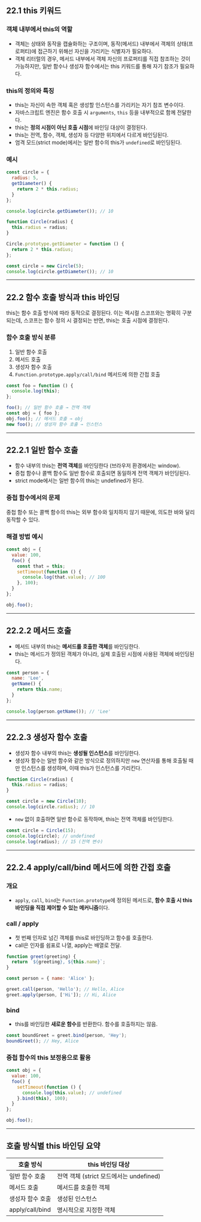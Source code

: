 ## 22.1 this 키워드

### 객체 내부에서 this의 역할

* 객체는 상태와 동작을 캡슐화하는 구조이며, 동작(메서드) 내부에서 객체의 상태(프로퍼티)에 접근하기 위해선 자신을 가리키는 식별자가 필요하다.
* 객체 리터럴의 경우, 메서드 내부에서 객체 자신의 프로퍼티를 직접 참조하는 것이 가능하지만, 일반 함수나 생성자 함수에서는 this 키워드를 통해 자기 참조가 필요하다.

### this의 정의와 특징

* this는 자신이 속한 객체 혹은 생성할 인스턴스를 가리키는 자기 참조 변수이다.
* 자바스크립트 엔진은 함수 호출 시 `arguments`, `this` 등을 내부적으로 함께 전달한다.
* this는 **정의 시점이 아닌 호출 시점**에 바인딩 대상이 결정된다.
* this는 전역, 함수, 객체, 생성자 등 다양한 위치에서 다르게 바인딩된다.
* 엄격 모드(strict mode)에서는 일반 함수의 this가 `undefined`로 바인딩된다.

### 예시

```js
const circle = {
  radius: 5,
  getDiameter() {
    return 2 * this.radius;
  }
};

console.log(circle.getDiameter()); // 10
```

```js
function Circle(radius) {
  this.radius = radius;
}

Circle.prototype.getDiameter = function () {
  return 2 * this.radius;
};

const circle = new Circle(5);
console.log(circle.getDiameter()); // 10
```

---

## 22.2 함수 호출 방식과 this 바인딩

this는 함수 호출 방식에 따라 동적으로 결정된다. 이는 렉시컬 스코프와는 명확히 구분되는데, 스코프는 함수 정의 시 결정되는 반면, this는 호출 시점에 결정된다.

### 함수 호출 방식 분류

1. 일반 함수 호출
2. 메서드 호출
3. 생성자 함수 호출
4. `Function.prototype.apply/call/bind` 메서드에 의한 간접 호출

```js
const foo = function () {
  console.log(this);
};

foo(); // 일반 함수 호출 → 전역 객체
const obj = { foo };
obj.foo(); // 메서드 호출 → obj
new foo(); // 생성자 함수 호출 → 인스턴스
```

---

## 22.2.1 일반 함수 호출

* 함수 내부의 this는 **전역 객체**를 바인딩한다 (브라우저 환경에서는 window).
* 중첩 함수나 콜백 함수도 일반 함수로 호출되면 동일하게 전역 객체가 바인딩된다.
* strict mode에서는 일반 함수의 this는 undefined가 된다.

### 중첩 함수에서의 문제

중첩 함수 또는 콜백 함수의 this는 외부 함수와 일치하지 않기 때문에, 의도한 바와 달리 동작할 수 있다.

### 해결 방법 예시

```js
const obj = {
  value: 100,
  foo() {
    const that = this;
    setTimeout(function () {
      console.log(that.value); // 100
    }, 100);
  }
};

obj.foo();
```

---

## 22.2.2 메서드 호출

* 메서드 내부의 this는 **메서드를 호출한 객체**를 바인딩한다.
* this는 메서드가 정의된 객체가 아니라, 실제 호출된 시점에 사용된 객체에 바인딩된다.

```js
const person = {
  name: 'Lee',
  getName() {
    return this.name;
  }
};

console.log(person.getName()); // 'Lee'
```

---

## 22.2.3 생성자 함수 호출

* 생성자 함수 내부의 this는 **생성될 인스턴스**를 바인딩한다.
* 생성자 함수는 일반 함수와 같은 방식으로 정의하지만 `new` 연산자를 통해 호출될 때만 인스턴스를 생성하며, 이때 this가 인스턴스를 가리킨다.

```js
function Circle(radius) {
  this.radius = radius;
}

const circle = new Circle(10);
console.log(circle.radius); // 10
```

* `new` 없이 호출하면 일반 함수로 동작하며, this는 전역 객체를 바인딩한다.

```js
const circle = Circle(15);
console.log(circle); // undefined
console.log(radius); // 15 (전역 변수)
```

---

## 22.2.4 apply/call/bind 메서드에 의한 간접 호출

### 개요

* `apply`, `call`, `bind`는 `Function.prototype`에 정의된 메서드로, **함수 호출 시 this 바인딩을 직접 제어할 수 있는 메커니즘**이다.

### call / apply

* 첫 번째 인자로 넘긴 객체를 this로 바인딩하고 함수를 호출한다.
* call은 인자를 쉼표로 나열, apply는 배열로 전달.

```js
function greet(greeting) {
  return `${greeting}, ${this.name}`;
}

const person = { name: 'Alice' };

greet.call(person, 'Hello'); // Hello, Alice
greet.apply(person, ['Hi']); // Hi, Alice
```

### bind

* this를 바인딩한 **새로운 함수**를 반환한다. 함수를 호출하지는 않음.

```js
const boundGreet = greet.bind(person, 'Hey');
boundGreet(); // Hey, Alice
```

### 중첩 함수의 this 보정용으로 활용

```js
const obj = {
  value: 100,
  foo() {
    setTimeout(function () {
      console.log(this.value); // undefined
    }.bind(this), 100);
  }
};

obj.foo();
```

---

## 호출 방식별 this 바인딩 요약

| 호출 방식           | this 바인딩 대상                    |
| --------------- | ------------------------------ |
| 일반 함수 호출        | 전역 객체 (strict 모드에서는 undefined) |
| 메서드 호출          | 메서드를 호출한 객체                    |
| 생성자 함수 호출       | 생성된 인스턴스                       |
| apply/call/bind | 명시적으로 지정한 객체                   |

